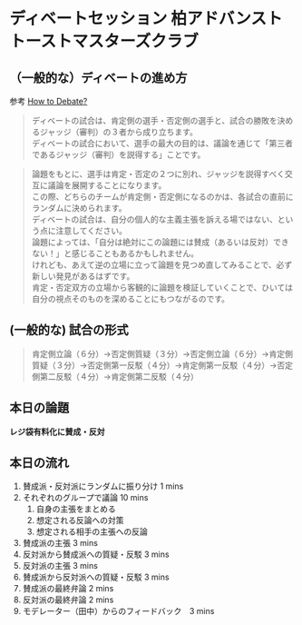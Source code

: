# ディベートセッション 柏アドバンストトーストマスターズクラブ
  
## （一般的な）ディベートの進め方
  
参考 [How to Debate?](http://nade.jp/material/beginners/howto)
  
> ディベートの試合は、肯定側の選手・否定側の選手と、試合の勝敗を決めるジャッジ（審判）の３者から成り立ちます。  
> ディベートの試合において、選手の最大の目的は、議論を通じて「第三者であるジャッジ（審判）を説得する」ことです。  
  
> 論題をもとに、選手は肯定・否定の２つに別れ、ジャッジを説得すべく交互に議論を展開することになります。  
> この際、どちらのチームが肯定側・否定側になるのかは、各試合の直前にランダムに決められます。  
> ディベートの試合は、自分の個人的な主義主張を訴える場ではない、という点に注意してください。  
> 論題によっては、「自分は絶対にこの論題には賛成（あるいは反対）できない！」と感じることもあるかもしれません。  
> けれども、あえて逆の立場に立って論題を見つめ直してみることで、必ず新しい発見があるはずです。  
> 肯定・否定双方の立場から客観的に論題を検証していくことで、ひいては自分の視点そのものを深めることにもつながるのです。  
  
## (一般的な) 試合の形式
  
> 肯定側立論（６分）→否定側質疑（３分）→否定側立論（６分）→肯定側質疑（３分）→否定側第一反駁（４分）→肯定側第一反駁（４分）→否定側第二反駁（４分）→肯定側第二反駁（４分） 
  
## 本日の論題
  
**レジ袋有料化に賛成・反対**
  
## 本日の流れ
  
1. 賛成派・反対派にランダムに振り分け 1 mins
1. それぞれのグループで議論 10 mins
    1. 自身の主張をまとめる
    1. 想定される反論への対策
    1. 想定される相手の主張への反論
1. 賛成派の主張 3 mins
1. 反対派から賛成派への質疑・反駁 3 mins
1. 反対派の主張 3 mins
1. 賛成派から反対派への質疑・反駁 3 mins
1. 賛成派の最終弁論 2 mins
1. 反対派の最終弁論 2 mins
1. モデレーター（田中）からのフィードバック　3 mins

